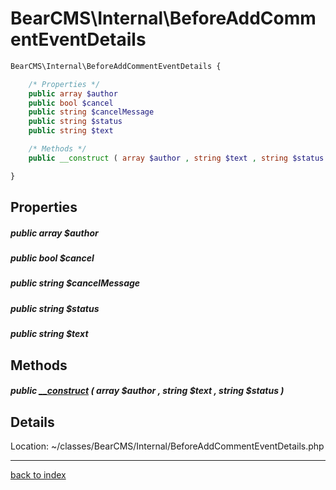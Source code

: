# BearCMS\Internal\BeforeAddCommentEventDetails

```php
BearCMS\Internal\BeforeAddCommentEventDetails {

	/* Properties */
	public array $author
	public bool $cancel
	public string $cancelMessage
	public string $status
	public string $text

	/* Methods */
	public __construct ( array $author , string $text , string $status )

}
```

## Properties

##### public array $author

##### public bool $cancel

##### public string $cancelMessage

##### public string $status

##### public string $text

## Methods

##### public [__construct](bearcms.internal.beforeaddcommenteventdetails.__construct.method.md) ( array $author , string $text , string $status )

## Details

Location: ~/classes/BearCMS/Internal/BeforeAddCommentEventDetails.php

---

[back to index](index.md)

